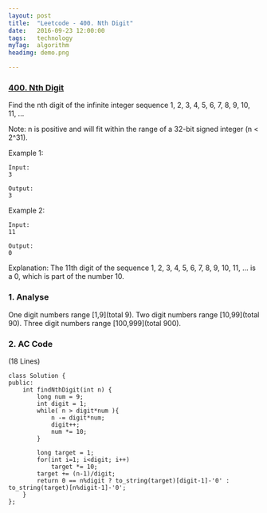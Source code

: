 ```yaml
---
layout: post
title:  "Leetcode - 400. Nth Digit"
date:   2016-09-23 12:00:00
tags:	technology
myTag:	algorithm
headimg: demo.png

---
```


### [400. Nth Digit](https://leetcode.com/problems/nth-digit/)

Find the nth digit of the infinite integer sequence 1, 2, 3, 4, 5, 6, 7, 8, 9, 10, 11, ...

Note:
n is positive and will fit within the range of a 32-bit signed integer (n < 2^31).

Example 1:

	Input:
	3
	
	Output:
	3

Example 2:

	Input:
	11
	
	Output:
	0

Explanation:
The 11th digit of the sequence 1, 2, 3, 4, 5, 6, 7, 8, 9, 10, 11, ... is a 0, which is part of the number 10.

### 1. Analyse

One digit numbers range \[1,9\](total 9). Two digit numbers range \[10,99\](total 90). Three digit numbers range \[100,999\](total 900).

### 2. AC Code

(18 Lines)

	class Solution {
	public: 
	    int findNthDigit(int n) {
	        long num = 9;
	        int digit = 1;
	        while( n > digit*num ){
	            n -= digit*num;
	            digit++;
	            num *= 10;
	        }
	        
	        long target = 1;
	        for(int i=1; i<digit; i++)
	            target *= 10;
	        target += (n-1)/digit;
	        return 0 == n%digit ? to_string(target)[digit-1]-'0' : to_string(target)[n%digit-1]-'0';
	    }   
	};
